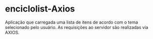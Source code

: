 # enciclolist-Axios
Aplicação que carregada uma lista de itens de acordo com o tema selecionado pelo usuário. As requisições ao servidor são realizadas via AXIOS.
